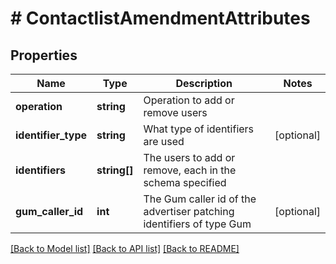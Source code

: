 # # ContactlistAmendmentAttributes

## Properties

Name | Type | Description | Notes
------------ | ------------- | ------------- | -------------
**operation** | **string** | Operation to add or remove users |
**identifier_type** | **string** | What type of identifiers are used | [optional]
**identifiers** | **string[]** | The users to add or remove, each in the schema specified |
**gum_caller_id** | **int** | The Gum caller id of the advertiser patching identifiers of type Gum | [optional]

[[Back to Model list]](../../README.md#models) [[Back to API list]](../../README.md#endpoints) [[Back to README]](../../README.md)
